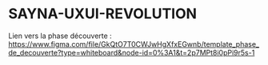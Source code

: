 # SAYNA-UXUI-REVOLUTION
Lien vers la phase découverte : https://www.figma.com/file/GkQtO7T0CWJwHgXfxEGwnb/template_phase_de_decouverte?type=whiteboard&node-id=0%3A1&t=2p7MPt8i0pPi9r5s-1
